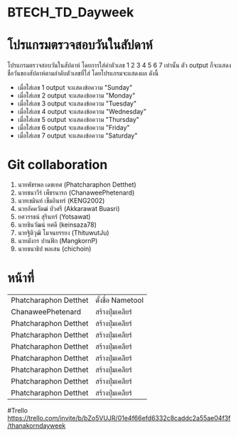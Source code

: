 # BTECH_TD_Dayweek
# โปรแกรมตรวจสอบวันในสัปดาห์
โปรแกรมตรวจสอบวันในสัปดาห์ โดยการใส่ค่าตัวเลข 1 2 3 4 5 6 7 เท่านั้น ตัว output ก็จะแสดงชื่อวันของสัปดาห์ตามลำดับตัวเลขที่ใส่ 
โดยโปรแกรมจะแสดงผล ดังนี้
- เมื่อใส่เลข 1 output จะแสดงข้อความ "Sunday"
- เมื่อใส่เลข 2 output จะแสดงข้อความ "Monday"
- เมื่อใส่เลข 3 output จะแสดงข้อความ "Tuesday"
- เมื่อใส่เลข 4 output จะแสดงข้อความ "Wednesday"
- เมื่อใส่เลข 5 output จะแสดงข้อความ "Thursday"
- เมื่อใส่เลข 6 output จะแสดงข้อความ "Friday"
- เมื่อใส่เลข 7 output จะแสดงข้อความ "Saturday"
  
# Git collaboration
1. นายพัชรพล เดชเทศ      (Phatcharaphon Detthet)
2. นายชนาวีร์ เพ็ชรนารถ     (ChanaweePhetenard)
3. นายเขมินท์ เข็มอินทร์     (KENG2002)
4. นายอัคควัตฒ์ บัวศรี      (Akkarawat Buasri)
5. ยศวรรธน์ สุรินทร์        (Yotsawat)
6. นายชินวัฒน์ ทศดี        (keinsaza78)
7. นายฐิติวุฒิ โมจนยรรยง    (ThituwutJu)
8. นายมังกร ปานฟัก        (MangkornP)
9. นายชนาธิป พลเสน       (chichoin)

# หน้าที่

<table>
  <tr>
    <td>Phatcharaphon Detthet</td>
    <td>ตั้งชื่อ Nametool</td>
  </tr>
  <tr>
    <td>ChanaweePhetenard</td>
    <td>สร้างปุ่มเคลียร์</td>
  </tr>
  <tr>
    <td>Phatcharaphon Detthet</td>
    <td>สร้างปุ่มเคลียร์</td>
  </tr>
  <tr>
    <td>Phatcharaphon Detthet</td>
    <td>สร้างปุ่มเคลียร์</td>
  </tr>
  <tr>
    <td>Phatcharaphon Detthet</td>
    <td>สร้างปุ่มเคลียร์</td>
  </tr>
  <tr>
    <td>Phatcharaphon Detthet</td>
    <td>สร้างปุ่มเคลียร์</td>
  </tr>
  <tr>
    <td>Phatcharaphon Detthet</td>
    <td>สร้างปุ่มเคลียร์</td>
  </tr>
  <tr>
    <td>Phatcharaphon Detthet</td>
    <td>สร้างปุ่มเคลียร์</td>
  </tr>
  <tr>
    <td>Phatcharaphon Detthet</td>
    <td>สร้างปุ่มเคลียร์</td>
  </tr>
</table>



#Trello
https://trello.com/invite/b/bZo5VUJR/01e4f66efd6332c8caddc2a55ae04f3f/thanakorndayweek
